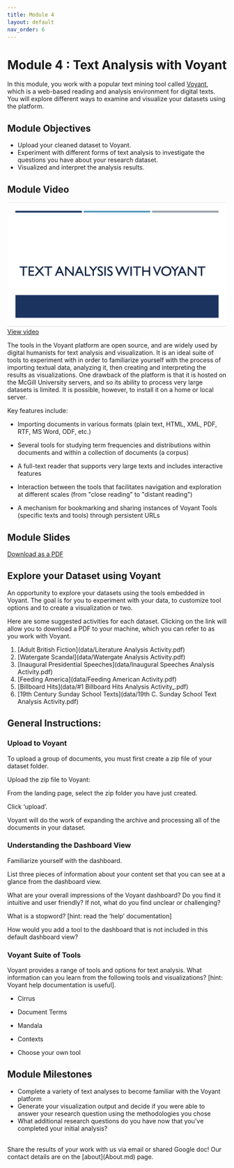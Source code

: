 ```yaml
---
title: Module 4
layout: default
nav_order: 6
---
```


# Module 4 : Text Analysis with Voyant
In this module, you work with a popular text mining tool called [Voyant](https://voyant-tools.org), which is a web-based reading and analysis environment for digital texts. You will explore different ways to examine and visualize your datasets using the platform.

## Module Objectives 
- Upload your cleaned dataset to Voyant.
- Experiment with different forms of text analysis to investigate the questions you have about your research dataset.
- Visualized and interpret the analysis results.

## Module Video
![Text Analysis with Voyant](data/voyant-img.png)
[View video]()

The tools in the Voyant platform are open source, and are widely used by digital humanists for text analysis and visualization. It is an ideal suite of tools to experiment with in order to familiarize yourself with the process of importing textual data, analyzing it, then creating and interpreting the results as visualizations. One drawback of the platform is that it is hosted on the McGill University servers, and so its ability to process very large datasets is limited. It is possible, however, to install it on a home or local server. 

Key features include: 

- Importing documents in various formats (plain text, HTML, XML, PDF, RTF, MS Word, ODF, etc.) 

- Several tools for studying term frequencies and distributions within documents and within a collection of documents (a corpus) 

- A full-text reader that supports very large texts and includes interactive features 

- Interaction between the tools that facilitates navigation and exploration at different scales (from "close reading" to "distant reading") 

- A mechanism for bookmarking and sharing instances of Voyant Tools (specific texts and tools) through persistent URLs 

## Module Slides
[Download as a PDF]()

## Explore your Dataset using Voyant 

An opportunity to explore your datasets using the tools embedded in Voyant. The goal is for you to experiment with your data, to customize tool options and to create a visualization or two. 

Here are some suggested activities for each dataset. Clicking on the link will allow you to download a PDF to your machine, which you can refer to as you work with Voyant. 

1. [Adult British Fiction](data/Literature Analysis Activity.pdf)
2. [Watergate Scandal](data/Watergate Analysis Activity.pdf)
3. [Inaugural Presidential Speeches](data/Inaugural Speeches Analysis Activity.pdf)
4. [Feeding America](data/Feeding American Activity.pdf)
5. [Billboard Hits](data/#1 Billboard Hits Analysis Activity_.pdf)
6. [19th Century Sunday School Texts](data/19th C. Sunday School Text Analysis Activity.pdf)

## General Instructions:  

### Upload to Voyant  

To upload a group of documents, you must first create a zip file of your dataset folder.  

Upload the zip file to Voyant:  

From the landing page, select the zip folder you have just created.  

Click ‘upload’.  

Voyant will do the work of expanding the archive and processing all of the documents in your dataset. 

### Understanding the Dashboard View  

Familiarize yourself with the dashboard. 

List three pieces of information about your content set that you can see at a glance from the dashboard view. 

What are your overall impressions of the Voyant dashboard? Do you find it intuitive and user friendly? If not, what do you find unclear or challenging? 

What is a stopword? [hint: read the ‘help’ documentation] 

How would you add a tool to the dashboard that is not included in this default dashboard view? 

### Voyant Suite of Tools 

Voyant provides a range of tools and options for text analysis. What information can you learn from the following tools and visualizations? [hint: Voyant help documentation is useful]. 

- Cirrus 

- Document Terms 

- Mandala 

- Contexts 

- Choose your own tool 

## Module Milestones
- Complete a variety of text analyses to become familiar with the Voyant platform
- Generate your visualization output and decide if you were able to answer your research question using the methodologies you chose
- What additional research questions do you have now that you've completed your initial analysis?

<br>
Share the results of your work with us via email or shared Google doc! Our contact details are on the [about](About.md) page. 


